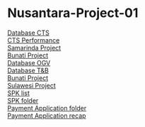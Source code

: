 # Nusantara-Project-01
<!DOCTYPE html>
<html lang="en">
<head>
  <meta charset="UTF-8">
  <meta name="viewport" content="width=device-width, initial-scale=1.0">
  <title>Document</title>
  <!-- Tambahkan ini untuk mengaktifkan Bootstrap -->
  <link href="https://cdn.jsdelivr.net/npm/bootstrap@5.3.0/dist/css/bootstrap.min.css" rel="stylesheet">
</head>
<body>
  <div class="container mt-4">
    <div class="row row-cols-2 row-cols-lg-5 g-2 g-lg-3">
      <div class="col">
        <div class="p-3 border bg-light text-center"><a href="https://docs.google.com/spreadsheets/d/1TLZ6G7Nvggw3Y-PQLaayILZMGJepHU4OR_SLGRRRbu4/edit?gid=1127701887#gid=1127701887", target="_blank">Database CTS</a></div>
      </div>
      <div class="col">
        <div class="p-3 border bg-light text-center"><a href="https://cts-performance.up.railway.app/pg4", target="_blank">CTS Performance</a></li></div>
      </div>
      <div class="col">
        <div class="p-3 border bg-light text-center"><a href="https://abl-sfm.spinergie.com/dashboard/page/cycle-analysis?common-filters:masterPeriod=type%253Apast%253Bscale%253Amonth%253Bextent%253A3%253BrelativeTo%253Aend_of_today_utc&common-filters:vessel=728&map:active=vesselsLatestPositions%2Cmap-layer-1%2Cmap-layer-2%2Cantennaposition&map:pos=3.2417%2C54.1457%2C3&vesselsLatestPositions:isVesselTracked=true&__selectedProjectIds=1,7,12,13,14&componentsState=cycle-analysis-chart__metrics=sum_cycle_cf_total_cargo_loaded_cts_86$cycle-analysis-chart__groupby=month$cycle-analysis-chart__splitby=cycle_vessel_title$cycle-analysis-chart__tabFilterSelected=CTS$cycle-analysis-chart__showTail=false$cycle-analysis-chart__displayMode=relevant$cycles-table__filteredColumns=title%2Cproject%2Cvessel%2CvesselType%2CdateStart%2CdateEnd%2Ccf_ogv_name_50%2Ccf_loading_type_56%2Ccf_ogv_type_61%2Ccf_total_cargo_loaded_cts_86%2Ccf_shipper_58%2Ccf_flag_59%2Ccf_loading_plan_38%2Ccf_loaded_vs_loading_plan_39%2Ccf_total_time_of_operations_34%2Ccf_total_time_to_count_baseline_35%2Ccf_total_time_to_count_beco_36%2Ccf_total_time_to_count_bib_89%2Ccf_total_time_to_count_bge_90%2Ccf_gross_loading_rate_52%2Ccf_net_loading_rate_baseline_53%2Ccf_net_loading_rate_beco_54%2Ccf_net_loading_rate_bib_91%2Ccf_net_loading_rate_bge_92%2Ccf_baseline_rate_51%2Ccf_initial_rob_40%2Ccf_final_rob_41%2Ccf_fuel_used_incl_dozer_63%2Ccf_fuel_ratio_incl_dozer_65%2Ccf_consumption_cts_62%2Ccf_fuel_ratio_55%2Ccf_loa_44%2Ccf_beam_45%2Ccf_depth_46%2Ccf_summer_dwt_47%2Ccf_holds_48%2Ccf_hatches_49%2Ccf_time_allowed_31%2Ccf_time_saved_32%2Ccf_shifting_baseline_33%2Ccf_performance_vs_baseline_60%2Ccf_fuel_supplied_43%2Ccf_fuel_bunkered_64%2Ccf_ogv_number_29%2Ccf_ogv_arrival_date_30%2ChiddenInfo$cycles-table__showDescriptionColumn=true", target="_blank">Samarinda Project</a></div>
      </div>
      <div class="col">
        <div class="p-3 border bg-light text-center"><a href="https://abl-sfm.spinergie.com/dashboard/page/cycle-analysis?common-filters:masterPeriod=type%253Apast%253Bscale%253Amonth%253Bextent%253A3%253BrelativeTo%253Aend_of_today_utc&common-filters:project=12&common-filters:vessel=727&map:active=vesselsLatestPositions%2Cmap-layer-1%2Cmap-layer-2%2Cantennaposition&map:pos=3.2417%2C54.1457%2C3&vesselsLatestPositions:isVesselTracked=true&__selectedProjectIds=1,7,12,13,14&componentsState=cycle-analysis-chart__analysis=default-analysis$cycle-analysis-chart__metrics=avg_cycle_cf_net_loading_rate_baseline_53$cycle-analysis-chart__groupby=month$cycle-analysis-chart__barMode=group$cycle-analysis-chart__showTail=false$cycle-analysis-chart__displayMode=relevant$cycle-analysis-chart__splitby=cycle_vessel_title$cycle-analysis-chart__id=default-analysis$cycle-analysis-chart__title=$cycle-analysis-chart__default=true$cycle-analysis-chart__tabFilterSelected=$cycles-table__filteredColumns=title%2Cproject%2Cvessel%2CvesselType%2CdateStart%2CdateEnd%2Ccf_ogv_name_50%2Ccf_loading_type_56%2Ccf_ogv_type_61%2Ccf_total_cargo_loaded_cts_86%2Ccf_shipper_58%2Ccf_flag_59%2Ccf_loading_plan_38%2Ccf_loaded_vs_loading_plan_39%2Ccf_total_time_of_operations_34%2Ccf_total_time_to_count_baseline_35%2Ccf_total_time_to_count_beco_36%2Ccf_total_time_to_count_bib_89%2Ccf_total_time_to_count_bge_90%2Ccf_gross_loading_rate_52%2Ccf_net_loading_rate_baseline_53%2Ccf_net_loading_rate_beco_54%2Ccf_net_loading_rate_bib_91%2Ccf_net_loading_rate_bge_92%2Ccf_baseline_rate_51%2Ccf_initial_rob_40%2Ccf_final_rob_41%2Ccf_fuel_used_incl_dozer_63%2Ccf_fuel_ratio_incl_dozer_65%2Ccf_consumption_cts_62%2Ccf_fuel_ratio_55%2Ccf_loa_44%2Ccf_beam_45%2Ccf_depth_46%2Ccf_summer_dwt_47%2Ccf_holds_48%2Ccf_hatches_49%2Ccf_time_allowed_31%2Ccf_time_saved_32%2Ccf_shifting_baseline_33%2Ccf_performance_vs_baseline_60%2Ccf_fuel_supplied_43%2Ccf_fuel_bunkered_64%2Ccf_ogv_number_29%2Ccf_ogv_arrival_date_30%2ChiddenInfo$cycles-table__showDescriptionColumn=true", target="_blank">Bunati Project</a></div>
      </div>
      <div class="col">
        <div class="p-3 border bg-light text-center"><a href="https://drive.google.com/drive/u/0/folders/1ZjEsR__7PqNDpqwUBABPPWtD_iCP_Ond", target="_blank">Database OGV</a></div>
      </div>
      <div class="col">
        <div class="p-3 border bg-light text-center"><a href="https://drive.google.com/drive/u/0/folders/1ZjEsR__7PqNDpqwUBABPPWtD_iCP_Ond", target="_blank">Database T&B</a></div>
      </div>
      <div class="col">
        <div class="p-3 border bg-light text-center"><a href="https://docs.google.com/spreadsheets/d/1SsDsIqZa5HcRxv-O0GUS5JWGzXbZAzN7/edit?gid=155133793#gid=155133793", target="_blank">Bunati Project</a></div>
      </div>
      <div class="col">
        <div class="p-3 border bg-light text-center"><a href="https://docs.google.com/spreadsheets/d/1kM56uRH0rAlnyNOnAm0SMdQuPju0FX45/edit?gid=850063376#gid=850063376", target="_blank">Sulawesi Project</a></div>
      </div>
      <div class="col">
        <div class="p-3 border bg-light text-center"><a href="https://docs.google.com/spreadsheets/d/1a8LB0htvXm2dcHoykEcphyq0DwAw2O1qDFRaezrOOig/edit?gid=0#gid=0", target="_blank">SPK list</a></div>
      </div>
      <div class="col">
        <div class="p-3 border bg-light text-center"><a href="https://drive.google.com/drive/u/0/folders/154varv-tmg4kVW1ILbq9OW-35wIwxnbq", target="_blank">SPK folder</a></div>
      </div>
      <div class="col">
        <div class="p-3 border bg-light text-center"><a href="https://drive.google.com/drive/folders/1QKI-1IddVZXEB0muVQZduiYxIoplWqAz", target="_blank">Payment Application folder</a></div>
    </div>
    <div class="col">
        <div class="p-3 border bg-light text-center"><a href="https://docs.google.com/spreadsheets/d/1EoHYqlGhzRJdJsk5X7CJIBqcQohj3Fdc/edit?gid=1267026336#gid=1267026336", target="_blank">Payment Application recap</a></div>
  </div>
</body>
</html>
